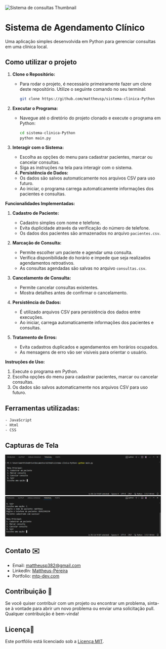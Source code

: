 ![Sistema de consultas Thumbnail](https://i.imgur.com/id45DXH.png)

# Sistema de Agendamento Clínico

Uma aplicação simples desenvolvida em Python para gerenciar consultas em uma clínica local.


## Como utilizar o projeto

1. **Clone o Repositório:**
   - Para rodar o projeto, é necessário primeiramente fazer um clone deste repositório. Utilize o seguinte comando no seu terminal:
     ```bash
     git clone https://github.com/mattheusp/sistema-clinica-Python
     ```

2. **Executar o Programa:**
   - Navegue até o diretório do projeto clonado e execute o programa em Python:
     ```bash
     cd sistema-clinica-Python
     python main.py
     ```

3. **Interagir com o Sistema:**
   - Escolha as opções do menu para cadastrar pacientes, marcar ou cancelar consultas.
   - Siga as instruções na tela para interagir com o sistema.
  
   4. **Persistência de Dados:**
   - Os dados são salvos automaticamente nos arquivos CSV para uso futuro.
   - Ao iniciar, o programa carrega automaticamente informações dos pacientes e consultas.


**Funcionalidades Implementadas:**

1. **Cadastro de Paciente:**
   - Cadastro simples com nome e telefone.
   - Evita duplicidade através da verificação do número de telefone.
   - Os dados dos pacientes são armazenados no arquivo `pacientes.csv`.

2. **Marcação de Consulta:**
   - Permite escolher um paciente e agendar uma consulta.
   - Verifica disponibilidade do horário e impede que seja realizados agendamentos retroativos.
   - As consultas agendadas são salvas no arquivo `consultas.csv`.

3. **Cancelamento de Consulta:**
   - Permite cancelar consultas existentes.
   - Mostra detalhes antes de confirmar o cancelamento.

4. **Persistência de Dados:**
   - É utilizado arquivos CSV para persistência dos dados entre execuções.
   - Ao iniciar, carrega automaticamente informações dos pacientes e consultas.

5. **Tratamento de Erros:**
   - Evita cadastros duplicados e agendamentos em horários ocupados.
   - As mensagens de erro vão ser visiveis para orientar o usuário.

   
**Instruções de Uso:**

1. Execute o programa em Python.
2. Escolha opções do menu para cadastrar pacientes, marcar ou cancelar consultas.
3. Os dados são salvos automaticamente nos arquivos CSV para uso futuro.

## Ferramentas utilizadas:
    - JavaScript
    - Html
    - CSS

## Capturas de Tela

![Captura 1](capturas/print%201.png)
![Captura 2](capturas/print%202.png)

## Contato ✉️

- Email: mattheusp382@gmail.com
- LinkedIn: [Mattheus-Pereira](https://www.linkedin.com/in/mattheuspereira/)
- Portfolio: [mtp-dev.com](https://mtpdev.com.br/)

## Contribuição 🤝

Se você quiser contribuir com um projeto ou encontrar um problema, sinta-se à vontade para abrir um novo problema ou enviar uma solicitação pull. Qualquer contribuição é bem-vinda!

## Licença📄

Este portfólio está licenciado sob a [Licença MIT](https://opensource.org/licenses/MIT).
